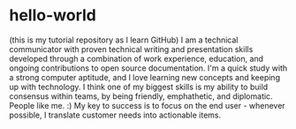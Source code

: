 # hello-world
(this is my tutorial repository as I learn GitHub)
I am a technical communicator with proven technical writing and presentation skills developed through a combination of work experience, education, and ongoing contributions to open source documentation. 
I'm a quick study with a strong computer aptitude, and I love learning new concepts and keeping up with technology.
I think one of my biggest skills is my ability to build consensus within teams, by being friendly, emphathetic, and diplomatic. People like me. :)
My key to success is to focus on the end user - whenever possible, I translate customer needs into actionable items.
